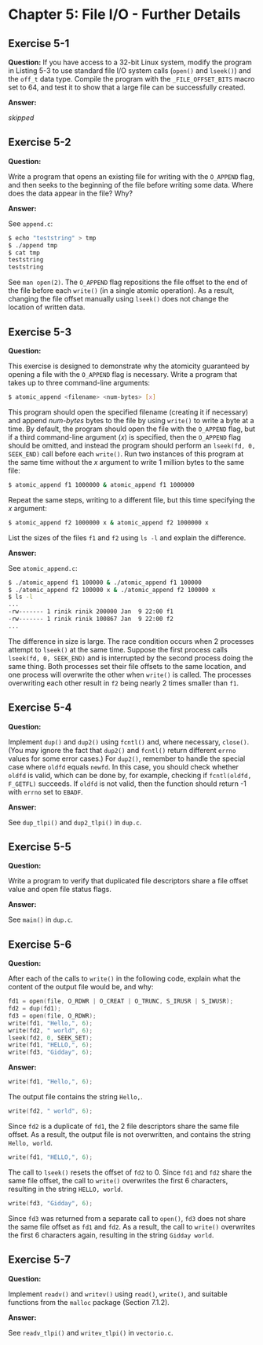 # Chapter 5: File I/O - Further Details

## Exercise 5-1

**Question:**
If you have access to a 32-bit Linux system, modify the program in Listing 5-3 to use standard file I/O system calls (`open()` and `lseek()`) and the `off_t` data type. Compile the program with the `_FILE_OFFSET_BITS` macro set to 64, and test it to show that a large file can be successfully created.

**Answer:**

*skipped*

## Exercise 5-2

**Question:**

Write a program that opens an existing file for writing with the `O_APPEND` flag, and then seeks to the beginning of the file before writing some data. Where does the data appear in the file? Why?

**Answer:**

See `append.c`:
```sh
$ echo "teststring" > tmp
$ ./append tmp
$ cat tmp
teststring
teststring
```
See `man open(2)`. The `O_APPEND` flag repositions the file offset to the end of the file before each `write()` (in a single atomic operation). As a result, changing the file offset manually using `lseek()` does not change the location of written data.

## Exercise 5-3

**Question:**

This exercise is designed to demonstrate why the atomicity guaranteed by opening a file with the `O_APPEND` flag is necessary. Write a program that takes up to three command-line arguments:
```sh
$ atomic_append <filename> <num-bytes> [x]
```
This program should open the specified filename (creating it if necessary) and append *num-bytes* bytes to the file by using `write()` to write a byte at a time. By default, the program should open the file with the `O_APPEND` flag, but if a third command-line argument (*x*) is specified, then the `O_APPEND` flag should be omitted, and instead the program should perform an `lseek(fd, 0, SEEK_END)` call before each `write()`. Run two instances of this program at the same time without the *x* argument to write 1 million bytes to the same file:
```sh
$ atomic_append f1 1000000 & atomic_append f1 1000000
```
Repeat the same steps, writing to a different file, but this time specifying the *x* argument:
```sh
$ atomic_append f2 1000000 x & atomic_append f2 1000000 x
```
List the sizes of the files `f1` and `f2` using `ls -l` and explain the difference.

**Answer:**

See `atomic_append.c`:
```sh
$ ./atomic_append f1 100000 & ./atomic_append f1 100000
$ ./atomic_append f2 100000 x & ./atomic_append f2 100000 x
$ ls -l
...
-rw------- 1 rinik rinik 200000 Jan  9 22:00 f1
-rw------- 1 rinik rinik 100867 Jan  9 22:00 f2
...
```
The difference in size is large. The race condition occurs when 2 processes attempt to `lseek()` at the same time. Suppose the first process calls `lseek(fd, 0, SEEK_END)` and is interrupted by the second process doing the same thing. Both processes set their file offsets to the same location, and one process will overwrite the other when `write()` is called. The processes overwriting each other result in `f2` being nearly 2 times smaller than `f1`.

## Exercise 5-4

**Question:**

Implement `dup()` and `dup2()` using `fcntl()` and, where necessary, `close()`. (You may ignore the fact that `dup2()` and `fcntl()` return different `errno` values for some error cases.) For `dup2()`, remember to handle the special case where `oldfd` equals `newfd`. In this case, you should check whether `oldfd` is valid, which can be done by, for example, checking if `fcntl(oldfd, F_GETFL)` succeeds. If `oldfd` is not valid, then the function should return -1 with `errno` set to `EBADF`.

**Answer:**

See `dup_tlpi()` and `dup2_tlpi()` in `dup.c`.

## Exercise 5-5

**Question:**

Write a program to verify that duplicated file descriptors share a file offset value and open file status flags.

**Answer:**

See `main()` in `dup.c`.

## Exercise 5-6

**Question:**

After each of the calls to `write()` in the following code, explain what the content of the output file would be, and why:
```C
fd1 = open(file, O_RDWR | O_CREAT | O_TRUNC, S_IRUSR | S_IWUSR);
fd2 = dup(fd1);
fd3 = open(file, O_RDWR);
write(fd1, "Hello,", 6);
write(fd2, " world", 6);
lseek(fd2, 0, SEEK_SET);
write(fd1, "HELLO,", 6);
write(fd3, "Gidday", 6);
```

**Answer:**
```C
write(fd1, "Hello,", 6);
```
The output file contains the string `Hello,`.
```C
write(fd2, " world", 6);
```
Since `fd2` is a duplicate of `fd1`, the 2 file descriptors share the same file offset. As a result, the output file is not overwritten, and contains the string `Hello, world`.
```C
write(fd1, "HELLO,", 6);
```
The call to `lseek()` resets the offset of `fd2` to 0. Since `fd1` and `fd2` share the same file offset, the call to `write()` overwrites the first 6 characters, resulting in the string `HELLO, world`.
```C
write(fd3, "Gidday", 6);
```
Since `fd3` was returned from a separate call to `open()`, `fd3` does not share the same file offset as `fd1` and `fd2`. As a result, the call to `write()` overwrites the first 6 characters again, resulting in the string `Gidday world`.

## Exercise 5-7

**Question:**

Implement `readv()` and `writev()` using `read()`, `write()`, and suitable functions from the `malloc` package (Section 7.1.2).

**Answer:**

See `readv_tlpi()` and `writev_tlpi()` in `vectorio.c`.
